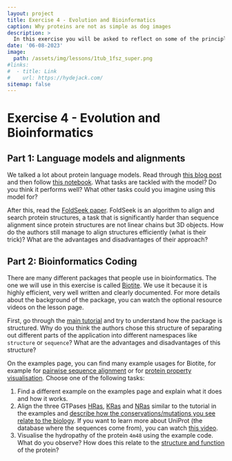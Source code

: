 ```yaml
---
layout: project
title: Exercise 4 - Evolution and Bioinformatics
caption: Why proteins are not as simple as dog images
description: >
  In this exercise you will be asked to reflect on some of the principles of evolution we talked about in the lecture and how they impact how we employ machine learning tools.
date: '06-08-2023'
image: 
  path: /assets/img/lessons/1tub_1fsz_super.png
#links:
#  - title: Link
#    url: https://hydejack.com/
sitemap: false
---
```


# Exercise 4 - Evolution and Bioinformatics

## Part 1: Language models and alignments

We talked a lot about protein language models. Read through [this blog post](https://huggingface.co/blog/deep-learning-with-proteins) and then follow [this notebook](https://colab.research.google.com/github/huggingface/notebooks/blob/main/examples/protein_language_modeling.ipynb). What tasks are tackled with the model? Do you think it performs well? What other tasks could you imagine using this model for?

After this, read the [FoldSeek paper](https://www.nature.com/articles/s41587-023-01773-0). FoldSeek is an algorithm to align and search protein structures, a task that is significantly harder than sequence alignment since protein structures are not linear chains but 3D objects. How do the authors still manage to align structures efficiently (what is their trick)? What are the advantages and disadvantages of their approach?

## Part 2: Bioinformatics Coding

There are many different packages that people use in bioinformatics. The one we will use in this exercise is called [Biotite](https://www.biotite-python.org/index.html). We use it because it is highly efficient, very well written and clearly documented. For more details about the background of the package, you can watch the optional resource videos on the lesson page.

First, go through the [main tutorial](https://www.biotite-python.org/tutorial/target/index.html) and try to understand how the package is structured. Why do you think the authors chose this structure of separating out different parts of the application into different namespaces like `structure` or `sequence`? What are the advantages and disadvantages of this structure?

On the examples page, you can find many example usages for Biotite, for example for [pairwise sequence alignment](https://www.biotite-python.org/examples/gallery/sequence/avidin_alignment.html#sphx-glr-examples-gallery-sequence-avidin-alignment-py) or for [protein property visualisation](https://www.biotite-python.org/examples/gallery/sequence/hcn_hydropathy.html#sphx-glr-examples-gallery-sequence-hcn-hydropathy-py). Choose one of the following tasks:

1. Find a different example on the examples page and explain what it does and how it works.
2. Align the three GTPases [HRas](https://www.uniprot.org/uniprotkb/P01112/entry), [KRas](https://www.uniprot.org/uniprotkb/P01116/entry) and [NRas](https://www.uniprot.org/uniprotkb/P01111/entry) similar to the tutorial in the examples and [describe how the conservations/mutations you see relate to the biology](https://www.labxchange.org/library/items/lb:LabXchange:5b84cc84:html:1). If you want to learn more about UniProt (the database where the sequences come from), you can watch [this video](https://www.youtube.com/watch?v=QifLuxlDftY).
3. Visualise the hydropathy of the protein `4m48` using the example code. What do you observe? How does this relate to the [structure and function](https://pdb101.rcsb.org/motm/171) of the protein?